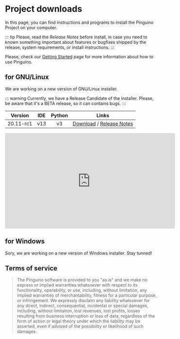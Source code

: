 # Project downloads

In this page, you can find instructions and programs to install the Pinguino Project on your computer.

::: tip
Please, read the *Release Notes* before install, in case you need to known something important about features or bugfixes shipped by the release, system requirements, or install instructions.
:::

Please, check our [Getting Started](/getting-started/) page for more information about how to use Pinguino.

## for GNU/Linux

We are working on a new version of GNU/Linux installer.

::: warning
Currently, we have a Release Candidate of the installer. Please, be aware that it's a BETA release, so it can contains bugs.
:::

|  Version  | IDE | Python |  Links   |
:----------:|:---:|:------:|:--------:|
| 20.11-rc1 | v13 |   v3   |[Download](https://github.com/PinguinoIDE/pinguino-installers/releases/download/v20.11-rc1/installer-v2.sh) / [Release Notes](https://github.com/PinguinoIDE/pinguino-installers/releases/tag/v20.11-rc1) |

<iframe width="560" height="315" src="https://www.youtube-nocookie.com/embed/T2PtVOzfbKU" title="YouTube video player" frameborder="0" allow="accelerometer; autoplay; clipboard-write; encrypted-media; gyroscope; picture-in-picture" allowfullscreen></iframe>

## for Windows

Sory, we are working on a new version of Windows installer. Stay tunned!

## Terms of service

> The Pinguino software is provided to you "as is" and we make no express or implied warranties
whatsoever with respect to its functionality, operability, or use, including, without limitation,
any implied warranties of merchantability, fitness for a particular purpose, or infringement.
We expressly disclaim any liability whatsoever for any direct, indirect, consequential,
incidental or special damages, including, without limitation, lost revenues, lost profits,
losses resulting from business interruption or loss of data, regardless of the form of action
or legal theory under which the liability may be asserted, even if advised of the possibility or
likelihood of such damages.
